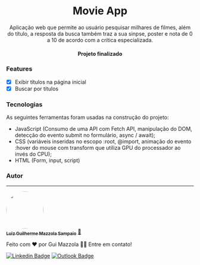 <h1 align="center">Movie App</h1>

<p align="center">Aplicação web que permite ao usuário pesquisar milhares de filmes, além do título, a resposta da busca também traz a sua sinpse, poster e nota de 0 a 10 de acordo com a crítica especializada.</p>

<h4 align="center"> 
	Projeto finalizado
</h4>

### Features

- [x] Exibir títulos na página inicial
- [x] Buscar por títulos

### Tecnologias

As seguintes ferramentas foram usadas na construção do projeto:

- JavaScript (Consumo de uma API com Fetch API, manipulação do DOM, detecção do evento submit no formulário, async / await);
- CSS (variáveis inseridas no escopo :root, @import, animação do evento :hover do mouse com transform que utiliza GPU do processador ao invés do CPU);
- HTML (Form, input, script)

### Autor
---

<a href="https://github.com/guimazzola">
 <img style="border-radius: 50%;" src="https://avatars.githubusercontent.com/u/79106778?v=4" width="100px;" alt=""/>
 <br />
 <sub><b>Luiz Guilherme Mazzola Sampaio</b></sub></a> <a href="https://github.com/guimazzola" title="Rocketseat">🚀</a>


Feito com ❤️ por Gui Mazzola 👋🏽 Entre em contato!

[![Linkedin Badge](https://img.shields.io/badge/-Guilherme-blue?style=flat-square&logo=Linkedin&logoColor=white&link=https://www.linkedin.com/in/guimazzola/)](https://www.linkedin.com/in/guimazzola/) 
[![Outlook Badge](https://img.shields.io/badge/-sampaiomazzola@gmail.com-c14438?style=flat-square&logo=Gmail&logoColor=white&link=mailto:sampaiomazzola@gmail.com)](mailto:sampaiomazzola@gmail.com)

